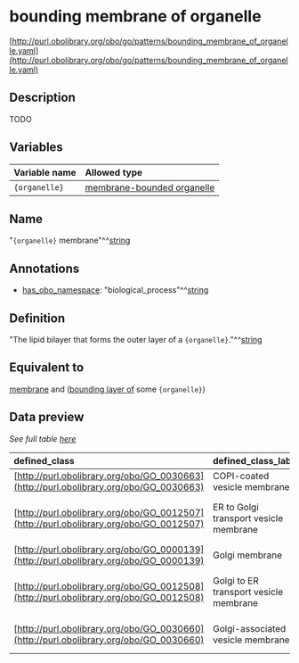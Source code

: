 # bounding membrane of organelle

[http://purl.obolibrary.org/obo/go/patterns/bounding_membrane_of_organelle.yaml](http://purl.obolibrary.org/obo/go/patterns/bounding_membrane_of_organelle.yaml)

## Description

TODO




## Variables

| Variable name | Allowed type |
|:--------------|:-------------|
| `{organelle}` | [membrane-bounded organelle](http://purl.obolibrary.org/obo/GO_0043227) |

## Name

"`{organelle}` membrane"^^[string](http://www.w3.org/2001/XMLSchema#string)

## Annotations

- [has_obo_namespace](http://www.geneontology.org/formats/oboInOwl#hasOBONamespace): "biological_process"^^[string](http://www.w3.org/2001/XMLSchema#string)

## Definition

"The lipid bilayer that forms the outer layer of a `{organelle}`."^^[string](http://www.w3.org/2001/XMLSchema#string)

## Equivalent to

[membrane](http://purl.obolibrary.org/obo/GO_0016020)  and ([bounding layer of](http://purl.obolibrary.org/obo/RO_0002007) some `{organelle}`)







## Data preview

*See full table [here](https://github.com/geneontology/go-ontology/tree/master/src/design_patterns/bounding_membrane_of_organelle.tsv)*

| defined_class | defined_class_label | organelle | organelle_label |
|:--|:--|:--|:--|
| [http://purl.obolibrary.org/obo/GO_0030663](http://purl.obolibrary.org/obo/GO_0030663) | COPI-coated vesicle membrane | [http://purl.obolibrary.org/obo/GO_0030137](http://purl.obolibrary.org/obo/GO_0030137) | COPI-coated vesicle |
| [http://purl.obolibrary.org/obo/GO_0012507](http://purl.obolibrary.org/obo/GO_0012507) | ER to Golgi transport vesicle membrane | [http://purl.obolibrary.org/obo/GO_0030134](http://purl.obolibrary.org/obo/GO_0030134) | COPII-coated ER to Golgi transport vesicle |
| [http://purl.obolibrary.org/obo/GO_0000139](http://purl.obolibrary.org/obo/GO_0000139) | Golgi membrane | [http://purl.obolibrary.org/obo/GO_0005794](http://purl.obolibrary.org/obo/GO_0005794) | Golgi apparatus |
| [http://purl.obolibrary.org/obo/GO_0012508](http://purl.obolibrary.org/obo/GO_0012508) | Golgi to ER transport vesicle membrane | [http://purl.obolibrary.org/obo/GO_0030142](http://purl.obolibrary.org/obo/GO_0030142) | COPI-coated Golgi to ER transport vesicle |
| [http://purl.obolibrary.org/obo/GO_0030660](http://purl.obolibrary.org/obo/GO_0030660) | Golgi-associated vesicle membrane | [http://purl.obolibrary.org/obo/GO_0005798](http://purl.obolibrary.org/obo/GO_0005798) | Golgi-associated vesicle |

